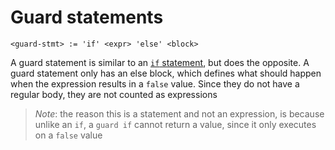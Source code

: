 # Guard statements
```
<guard-stmt> := 'if' <expr> 'else' <block>
```

A guard statement is similar to an [`if` statement], but does the opposite.
A guard statement only has an else block, which defines what should happen when the expression results in a `false` value.
Since they do not have a regular body, they are not counted as expressions

> _Note_: the reason this is a statement and not an expression, is because unlike an `if`, a `guard if` cannot return a value, since it only executes on a `false` value



[`if` statement]: ../expressions/if-expressions.md